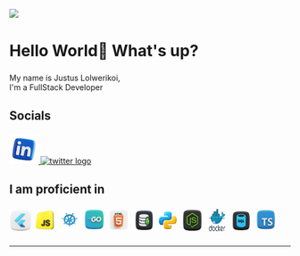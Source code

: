 
[![](https://visitcount.itsvg.in/api?id=izepon&icon=2&color=6)](https://visitcount.itsvg.in)

###

<!-- <img align="right" height="400" src="https://x-team.com/static/radio-c55da1677fe1e4afc3322ad88ce6bdaa.gif"  /> -->

###

<h1 align="left">Hello World👋 What's up?</h1>

###

<p align="left">My name is Justus Lolwerikoi, <br>
  I'm a FullStack Developer<br>
 </p>

###

<h2 align="left">Socials</h2>

###

<div align="left">
  <a href="www.linkedin.com/in/justus-lolwerikoi-032006164" target="_blank">
    <img src="https://github.com/devbojack/devbojack/blob/main/assets/linked_In.png" width="52" height="52" alt="linkedin logo"  />
  </a>
  <a href="https://stackoverflow.com/users/17432749/justus-lolwerikoi" target="_blank">
    <img src="https://github.com/devbojack/devbojack/blob/main/assets/stackoverflow.png" width="52" height="52" alt="twitter logo"  />
  </a>
</div>

###

<h2 align="left">I am proficient in</h2>

###

<div align="left">
  <img src="https://github.com/devbojack/devbojack/blob/main/assets/flutter.png" height="40" width="40" alt="Flutter logo"  />
  <img src="https://github.com/devbojack/devbojack/blob/main/assets/js.png" height="40" width="40" alt="JavaScript logo"  />
  <img src="https://github.com/devbojack/devbojack/blob/main/assets/kubernetes.png" height="40" width="40" alt="Kubernetes logo"  />
  <img src="https://github.com/devbojack/devbojack/blob/main/assets/golang.png" height="40" width="40" alt="Golang logo"  />
  <img src="https://github.com/devbojack/devbojack/blob/main/assets/html5.png" height="40" width="40" alt="HTML logo"  />
  <img src="https://github.com/devbojack/devbojack/blob/main/assets/mongo_db.png" height="40" width="40" alt="Mongo DB logo"  />
<img src="https://github.com/devbojack/devbojack/blob/main/assets/python.png" height="40" width="40" alt="Python logo"  />
<img src="https://github.com/devbojack/devbojack/blob/main/assets/node_js.png" height="40" width="40" alt="Node.js logo"  />
<img src="https://github.com/devbojack/devbojack/blob/main/assets/docker.png" height="40" width="40" alt="Docker logo"  />
  <img src="https://github.com/devbojack/devbojack/blob/main/assets/sql.png" height="40" width="40" alt="SQL logo"  />
   <img src="https://github.com/devbojack/devbojack/blob/main/assets/typescript.png" height="40" width="40" alt="TypeScript logo"  />
</div>

###

---------------------